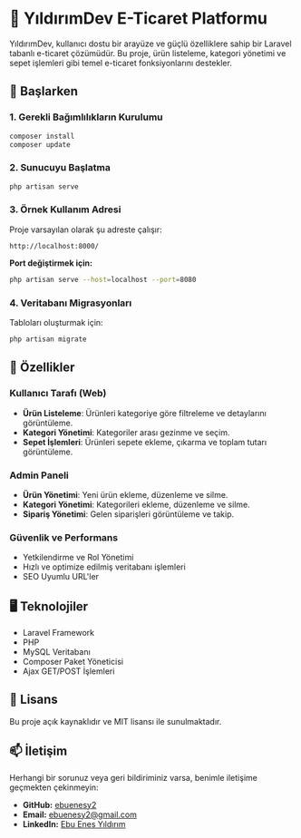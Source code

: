 # 🛒 YıldırımDev E-Ticaret Platformu

YıldırımDev, kullanıcı dostu bir arayüze ve güçlü özelliklere sahip bir Laravel tabanlı e-ticaret çözümüdür. Bu proje, ürün listeleme, kategori yönetimi ve sepet işlemleri gibi temel e-ticaret fonksiyonlarını destekler.

## 🚀 Başlarken

### 1. Gerekli Bağımlılıkların Kurulumu
```bash
composer install
composer update
```

### 2. Sunucuyu Başlatma
```bash
php artisan serve
```

### 3. Örnek Kullanım Adresi
Proje varsayılan olarak şu adreste çalışır:
```
http://localhost:8000/
```

**Port değiştirmek için:**
```bash
php artisan serve --host=localhost --port=8080
```

### 4. Veritabanı Migrasyonları
Tabloları oluşturmak için:
```bash
php artisan migrate
```

## 🎯 Özellikler

### Kullanıcı Tarafı (Web)
- **Ürün Listeleme**: Ürünleri kategoriye göre filtreleme ve detaylarını görüntüleme.
- **Kategori Yönetimi**: Kategoriler arası gezinme ve seçim.
- **Sepet İşlemleri**: Ürünleri sepete ekleme, çıkarma ve toplam tutarı görüntüleme.

### Admin Paneli
- **Ürün Yönetimi**: Yeni ürün ekleme, düzenleme ve silme.
- **Kategori Yönetimi**: Kategorileri ekleme, düzenleme ve silme.
- **Sipariş Yönetimi**: Gelen siparişleri görüntüleme ve takip.

### Güvenlik ve Performans
- Yetkilendirme ve Rol Yönetimi
- Hızlı ve optimize edilmiş veritabanı işlemleri
- SEO Uyumlu URL'ler

## 🖥️ Teknolojiler
- Laravel Framework
- PHP
- MySQL Veritabanı
- Composer Paket Yöneticisi
- Ajax GET/POST İşlemleri

## 📄 Lisans
Bu proje açık kaynaklıdır ve MIT lisansı ile sunulmaktadır.

## 📫 İletişim
Herhangi bir sorunuz veya geri bildiriminiz varsa, benimle iletişime geçmekten çekinmeyin:

- **GitHub:** [ebuenesy2](https://github.com/ebuenesy2)  
- **Email:** ebuenesy2@gmail.com  
- **LinkedIn:** [Ebu Enes Yıldırım](https://www.linkedin.com/in/ebuenesyildirim/)

